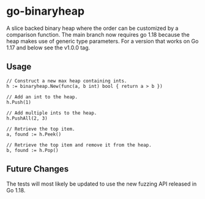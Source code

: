# go-binaryheap

A slice backed binary heap where the order can be customized by a comparison
function. The main branch now requires go 1.18 because the heap makes use of
generic type parameters. For a version that works on Go 1.17 and below see the
v1.0.0 tag.

## Usage

```golang
// Construct a new max heap containing ints.
h := binaryheap.New(func(a, b int) bool { return a > b })

// Add an int to the heap.
h.Push(1)

// Add multiple ints to the heap.
h.PushAll(2, 3)

// Retrieve the top item.
a, found := h.Peek()

// Retrieve the top item and remove it from the heap.
b, found := h.Pop()
```

## Future Changes

The tests will most likely be updated to use the new fuzzing API released in Go 1.18.
